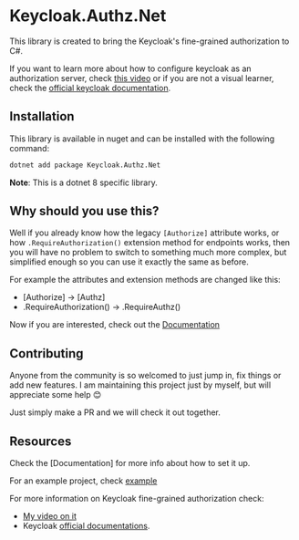 # Keycloak.Authz.Net

This library is created to bring the Keycloak's fine-grained authorization to C#.

If you want to learn more about how to configure keycloak as an authorization server, check [this video](https://www.youtube.com/watch?v=E5g50CVRGv8) or if you are not a visual learner, check the [official keycloak documentation](https://www.keycloak.org/docs/latest/authorization_services/index.html).

## Installation

This library is available in nuget and can be installed with the following command:
```sh
dotnet add package Keycloak.Authz.Net
```

**Note**: This is a dotnet 8 specific library.

## Why should you use this?

Well if you already know how the legacy `[Authorize]` attribute works, or how `.RequireAuthorization()` extension method for endpoints works, then you will have no problem to switch to something much more complex, but simplified enough so you can use it exactly the same as before.

For example the attributes and extension methods are changed like this:

* [Authorize] -> [Authz]
* .RequireAuthorization() -> .RequireAuthz()

Now if you are interested, check out the [Documentation](https://github.com/farhadnowzari/Keycloak.Authz.Net/wiki)

## Contributing
Anyone from the community is so welcomed to just jump in, fix things or add new features. I am maintaining this project just by myself, but will appreciate some help 😊

Just simply make a PR and we will check it out together.

## Resources
Check the [Documentation] for more info about how to set it up.

For an example project, check [example](https://github.com/farhadnowzari/Keycloak.Authz.Net/tree/main/example)

For more information on Keycloak fine-grained authorization check:
* [My video on it](https://www.youtube.com/watch?v=E5g50CVRGv8)
* Keycloak [official documentations](https://www.keycloak.org/docs/latest/authorization_services/index.html).